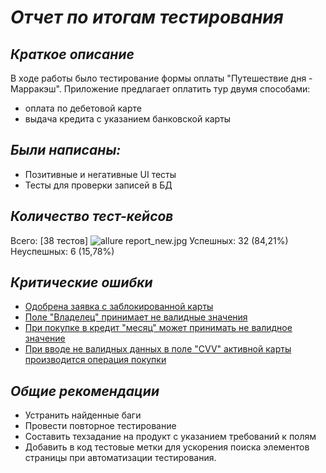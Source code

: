 # *Отчет по итогам тестирования*

## ***Краткое описание***
В ходе работы было тестирование формы оплаты "Путешествие дня - Марракэш".
Приложение предлагает оплатить тур двумя способами:
- оплата по дебетовой карте
- выдача кредита с указанием банковской карты

## ***Были написаны:***
- Позитивные и негативные UI тесты
- Тесты для проверки записей в БД

## ***Количество тест-кейсов***
Всего: [38 тестов] ![allure report_new.jpg](..%2F..%2FDownloads%2FVera%2F%F1%EA%F0%E8%ED%FB%2Fsql%2Fdiploma%2Fallure%20report_new.jpg)
Успешных:  32 (84,21%) 
Неуспешных: 6 (15,78%)

## ***Критические ошибки***
- [Одобрена заявка с заблокированной карты](https://github.com/VeraAbramitskaya/QA_Diploma/issues/3)
- [Поле "Владелец" принимает не валидные значения](https://github.com/VeraAbramitskaya/QA_Diploma/issues/2)
- [При покупке в кредит "месяц" может принимать не валидное значение](https://github.com/VeraAbramitskaya/QA_Diploma/issues/1)
- [При вводе не валидных данных в поле "CVV" активной карты производится операция покупки](https://github.com/VeraAbramitskaya/QA_Diploma/issues/4)

## ***Общие рекомендации***
- Устранить найденные баги
- Провести повторное тестирование
- Составить техзадание на продукт с указанием требований к полям
- Добавить в код тестовые метки для ускорения поиска элементов страницы при автоматизации тестирования.
